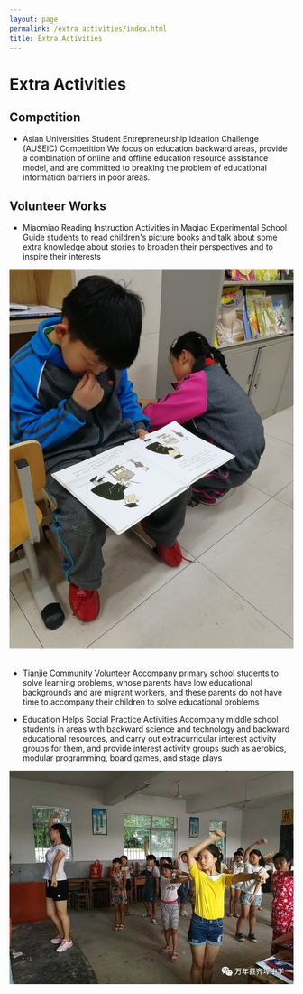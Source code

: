 ```yaml
---
layout: page
permalink: /extra activities/index.html
title: Extra Activities
---
```


# Extra Activities

## Competition
- Asian Universities Student Entrepreneurship Ideation Challenge (AUSEIC) Competition
We focus on education backward areas, provide a combination of online and offline education resource assistance model, and are committed to breaking the problem of educational information barriers in poor areas.


## Volunteer Works

- Miaomiao Reading Instruction Activities in Maqiao Experimental School
Guide students to read children's picture books and talk about some extra knowledge about stories to broaden their perspectives and to inspire their interests
<div>
<img src="/images/reading.jpg">
</div>
<br>

- Tianjie Community Volunteer
Accompany primary school students to solve learning problems, whose parents have low educational backgrounds and are migrant workers, and these parents do not have time to accompany their children to solve educational problems


- Education Helps Social Practice Activities
Accompany middle school students in areas with backward science and technology and backward educational resources, and carry out extracurricular interest activity groups for them, and provide interest activity groups such as aerobics, modular programming, board games, and stage plays
<div>
<img src="/images/zhijiao2.jpg">
</div>
<br>



<br>

